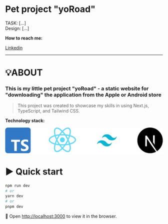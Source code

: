 # Pet project "yoRoad"

TASK: [...] \
Design: [...]

**How to reach me:**

[Linkedin](https://www.linkedin.com/in/oksana-karachun)
***

# 💡ABOUT

### This is my little pet project "yoRoad" - a static website for "downloading" the application from the Apple or Android store
>This project was created to showcase my skills in using Next.js, TypeScript, and Tailwind CSS.


**Technology stack:**

![img.png](public/tech-stack.jpeg)

# ▶️ Quick start

```bash
npm run dev
# or
yarn dev
# or
pnpm dev
```

🚀 Open [http://localhost:3000](http://localhost:3000) to view it in the browser.